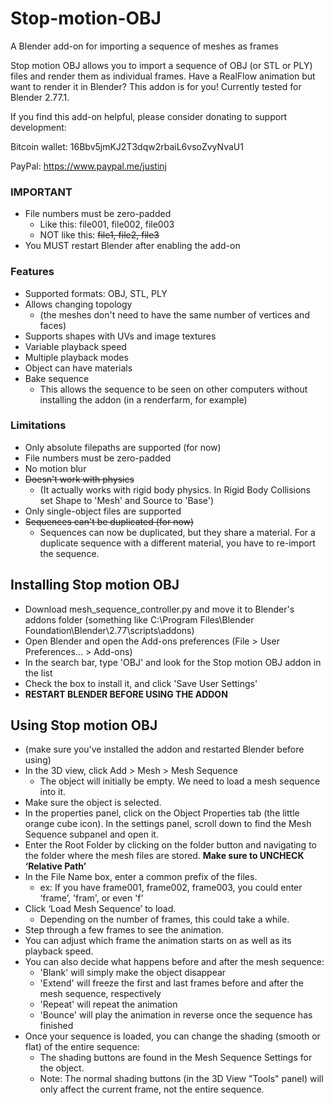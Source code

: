# Stop-motion-OBJ
A Blender add-on for importing a sequence of meshes as frames

Stop motion OBJ allows you to import a sequence of OBJ (or STL or PLY) files and render them as individual frames. Have a RealFlow animation but want to render it in Blender? This addon is for you! Currently tested for Blender 2.77.1.

If you find this add-on helpful, please consider donating to support development:

Bitcoin wallet: 16Bbv5jmKJ2T3dqw2rbaiL6vsoZvyNvaU1

PayPal: https://www.paypal.me/justinj

### IMPORTANT
- File numbers must be zero-padded
  - Like this: file001, file002, file003
  - NOT like this: ~~file1, file2, file3~~
- You MUST restart Blender after enabling the add-on

### Features
- Supported formats: OBJ, STL, PLY
- Allows changing topology 
  - (the meshes don't need to have the same number of vertices and faces)
- Supports shapes with UVs and image textures
- Variable playback speed
- Multiple playback modes
- Object can have materials
- Bake sequence
  - This allows the sequence to be seen on other computers without installing the addon (in a renderfarm, for example)

### Limitations
- Only absolute filepaths are supported (for now)
- File numbers must be zero-padded
- No motion blur
- ~~Doesn't work with physics~~ 
  - (It actually works with rigid body physics. In Rigid Body Collisions set Shape to 'Mesh' and Source to 'Base')
- Only single-object files are supported
- ~~Sequences can't be duplicated (for now)~~
  - Sequences can now be duplicated, but they share a material. For a duplicate sequence with a different material, you have to re-import the sequence.

## Installing Stop motion OBJ
- Download mesh_sequence_controller.py and move it to Blender's addons folder (something like C:\Program Files\Blender Foundation\Blender\2.77\scripts\addons)
- Open Blender and open the Add-ons preferences (File > User Preferences... > Add-ons)
- In the search bar, type 'OBJ' and look for the Stop motion OBJ addon in the list
- Check the box to install it, and click 'Save User Settings'
- **RESTART BLENDER BEFORE USING THE ADDON**

## Using Stop motion OBJ
- (make sure you've installed the addon and restarted Blender before using)
- In the 3D view, click Add > Mesh > Mesh Sequence
  - The object will initially be empty. We need to load a mesh sequence into it.
- Make sure the object is selected.
- In the properties panel, click on the Object Properties tab (the little orange cube icon). In the settings panel, scroll down to find the Mesh Sequence subpanel and open it.
- Enter the Root Folder by clicking on the folder button and navigating to the folder where the mesh files are stored. **Make sure to UNCHECK ‘Relative Path’**
- In the File Name box, enter a common prefix of the files.
  - ex: If you have frame001, frame002, frame003, you could enter ‘frame’, 'fram', or even 'f'
- Click ‘Load Mesh Sequence’ to load. 
  - Depending on the number of frames, this could take a while.
- Step through a few frames to see the animation.
- You can adjust which frame the animation starts on as well as its playback speed.
- You can also decide what happens before and after the mesh sequence:
  - 'Blank' will simply make the object disappear
  - 'Extend' will freeze the first and last frames before and after the mesh sequence, respectively
  - 'Repeat' will repeat the animation
  - 'Bounce' will play the animation in reverse once the sequence has finished
- Once your sequence is loaded, you can change the shading (smooth or flat) of the entire sequence:
  - The shading buttons are found in the Mesh Sequence Settings for the object.
  - Note: The normal shading buttons (in the 3D View "Tools" panel) will only affect the current frame, not the entire sequence.
